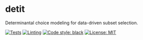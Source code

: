 # detit
Determinantal choice modeling for data-driven subset selection.

<p align="left">
<a href="https://github.com/seaarts/detit/actions?query=workflow%3ATests"><img alt="Tests" src=https://github.com/seaarts/detit/actions/workflows/tests.yml/badge.svg></a>
<a href="https://github.com/seaarts/detit/actions?query=workflow%3ALinting"><img alt="Linting" src=https://github.com/seaarts/detit/actions/workflows/linting.yml/badge.svg></a>
<a href="https://black.readthedocs.io/en/stable/the_black_code_style/current_style.html"><img alt="Code style: black" src="https://img.shields.io/badge/code%20style-black-000000.svg"></a>
<a href="https://github.com/seaarts/detit/blob/main/LICENSE"><img alt="License: MIT" src="https://img.shields.io/badge/License-MIT-yellow.svg"></a>
</p>